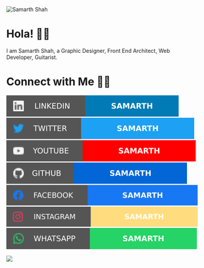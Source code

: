 ![Samarth Shah](https://github.com/sxmxr/sxmxr/blob/main/White%20and%20Black%20Minimalist%20Modelling%20Portfolio%20Presentation.gif)

# Hola! 👋🏻
I am Samarth Shah, a Graphic Designer, Front End Architect, Web Developer, Guitarist.

# Connect with Me 🤝🏻

[![LinkedIn](/SOC/li.svg)](https://www.linkedin.com/in/samarth-shah-61345014a/) 
[![Twitter](/SOC/tw.svg)](https://twitter.com/Squxre_Root) 
[![YouTube](/SOC/yt.svg)](https://www.youtube.com/channel/UCWSQFRvkl7aji-6yaQSStIw) 
[![GitHub](/SOC/gh.svg)](https://github.com/sxmxr) 
[![Facebook](/SOC/fb.svg)](https://www.facebook.com/samarth.shah.56829/) 
[![Instagram](/SOC/ig.svg)](https://www.instagram.com/sxmxr.png/) 
[![WhatsApp](/SOC/wa.svg)](https://wa.link/mel45s)

<p align="left">
  <img src="https://github-readme-stats.vercel.app/api?username=sxmxr&theme=blue-green)](https://github.com/sxmxr" />
</p>
